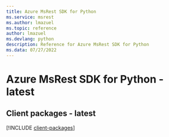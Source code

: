 ```yaml
---
title: Azure MsRest SDK for Python
ms.service: msrest
ms.author: lmazuel
ms.topic: reference
author: lmazuel
ms.devlang: python
description: Reference for Azure MsRest SDK for Python
ms.data: 07/27/2022
---
```

# Azure MsRest SDK for Python - latest

## Client packages - latest
[!INCLUDE [client-packages](msrest-client-index.md)]